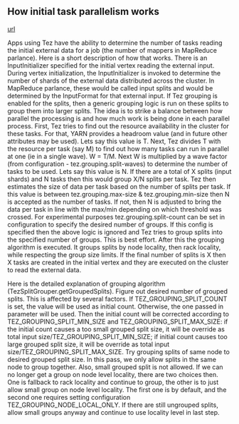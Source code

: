 
## How initial task parallelism works

[url](https://cwiki.apache.org/confluence/display/TEZ/How+initial+task+parallelism+works)

Apps using Tez have the ability to determine the number of tasks reading the initial external data for a job (the number of mappers in MapReduce parlance). Here is a short description of how that works.
There is an InputInitializer specified for the initial vertex reading the external input. During vertex initialization, the InputInitializer is invoked to determine the number of shards of the external data distributed across the cluster. In MapReduce parlance, these would be called input splits and would be determined by the InputFormat for that external input.
If Tez grouping is enabled for the splits, then a generic grouping logic is run on these splits to group them into larger splits. The idea is to strike a balance between how parallel the processing is and how much work is being done in each parallel process.
First, Tez tries to find out the resource availability in the cluster for these tasks. For that, YARN provides a headroom value (and in future other attributes may be used). Lets say this value is T.
Next, Tez divides T with the resource per task (say M) to find out how many tasks can run in parallel at one (ie in a single wave). W = T/M.
Next W is multiplied by a wave factor (from configuration - tez.grouping.split-waves) to determine the number of tasks to be used. Lets say this value is N.
If there are a total of X splits (input shards) and N tasks then this would group X/N splits per task. Tez then estimates the size of data per task based on the number of splits per task.
If this value is between tez.grouping.max-size & tez.grouping.min-size then N is accepted as the number of tasks. If not, then N is adjusted to bring the data per task in line with the max/min depending on which threshold was crossed.
For experimental purposes tez.grouping.split-count can be set in configuration to specify the desired number of groups. If this config is specified then the above logic is ignored and Tez tries to group splits into the specified number of groups. This is best effort.
After this the grouping algorithm is executed. It groups splits by node locality, then rack locality, while respecting the group size limits.
If the final number of splits is X then X tasks are created in the initial vertex and they are executed on the cluster to read the external data.
 
Here is the detailed explanation of grouping algorithm (TezSplitGrouper.getGroupedSplits).
Figure out desired number of grouped splits. This is affected by several factors. If TEZ_GROUPING_SPLIT_COUNT is set, the value will be used as initial count. Otherwise, the one passed in parameter will be used. Then the initial count will be corrected according to TEZ_GROUPING_SPLIT_MIN_SIZE and TEZ_GROUPING_SPLIT_MAX_SIZE: if the initial count causes a too small grouped split size, it will be override as total input size/TEZ_GROUPING_SPLIT_MIN_SIZE; if initial count causes too large grouped split size, it will be override as total input size/TEZ_GROUPING_SPLIT_MAX_SIZE.
Try grouping splits of same node to desired grouped split size. In this pass, we only allow splits in the same node to group together. Also, small grouped split is not allowed. 
If we can no longer get a group on node level locality, there are two choices then. One is fallback to rack locality and continue to group, the other is to just allow small group on node level locality. The first one is by default, and the second one requires setting configuration TEZ_GROUPING_NODE_LOCAL_ONLY.
If there are still ungrouped splits, allow small groups anyway and continue to use locality level in last step.
